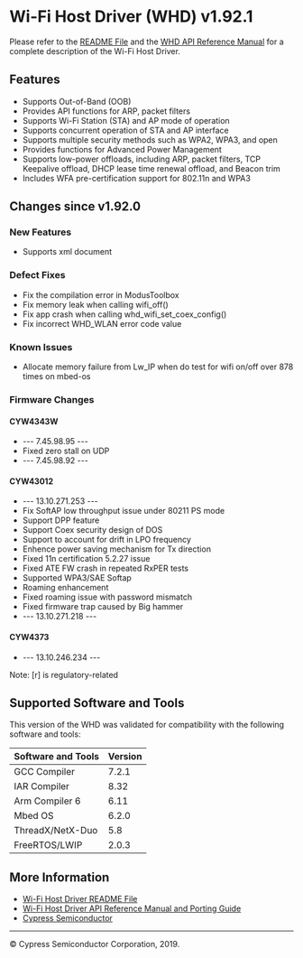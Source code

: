 # Wi-Fi Host Driver (WHD)  v1.92.1
Please refer to the [README File](./README.md) and the [WHD API Reference Manual](https://cypresssemiconductorco.github.io/wifi-host-driver/html/index.html) for a complete description of the Wi-Fi Host Driver.

## Features
* Supports Out-of-Band (OOB)
* Provides API functions for ARP, packet filters
* Supports Wi-Fi Station (STA) and AP mode of operation
* Supports concurrent operation of STA and AP interface
* Supports multiple security methods such as WPA2, WPA3, and open
* Provides functions for Advanced Power Management
* Supports low-power offloads, including ARP, packet filters, TCP Keepalive offload, DHCP lease time renewal offload, and Beacon trim
* Includes WFA pre-certification support for 802.11n and WPA3

## Changes since v1.92.0
### New Features
* Supports xml document

### Defect Fixes
* Fix the compilation error in ModusToolbox
* Fix memory leak when calling wifi_off()
* Fix app crash when calling whd_wifi_set_coex_config()
* Fix incorrect WHD_WLAN error code value

### Known Issues
* Allocate memory failure from Lw_IP when do test for wifi on/off over 878 times on mbed-os

### Firmware Changes
#### CYW4343W
* --- 7.45.98.95 ---
* Fixed zero stall on UDP
* --- 7.45.98.92 ---

#### CYW43012
* --- 13.10.271.253 ---
* Fix SoftAP low throughput issue under 80211 PS  mode
* Support DPP feature
* Support Coex security design of DOS
* Support to account for drift in LPO frequency
* Enhence power saving mechanism for Tx direction
* Fixed 11n certification 5.2.27 issue
* Fixed ATE FW crash in repeated RxPER tests
* Supported WPA3/SAE Softap
* Roaming enhancement
* Fixed roaming issue with password mismatch
* Fixed firmware trap caused by Big hammer
* --- 13.10.271.218 ---

#### CYW4373
* --- 13.10.246.234 ---

Note: [r] is regulatory-related

## Supported Software and Tools
This version of the WHD was validated for compatibility with the following software and tools:

| Software and Tools                                      | Version      |
| :---                                                    | :----        |
| GCC Compiler                                            | 7.2.1        |
| IAR Compiler                                            | 8.32         |
| Arm Compiler 6                                          | 6.11         |
| Mbed OS                                                 | 6.2.0        |
| ThreadX/NetX-Duo                                        | 5.8          |
| FreeRTOS/LWIP                                           | 2.0.3        |


## More Information
* [Wi-Fi Host Driver README File](./README.md)
* [Wi-Fi Host Driver API Reference Manual and Porting Guide](https://cypresssemiconductorco.github.io/wifi-host-driver/html/index.html)
* [Cypress Semiconductor](http://www.cypress.com)

---
© Cypress Semiconductor Corporation, 2019.
